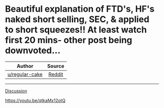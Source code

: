 Beautiful explanation of FTD's, HF's naked short selling, SEC, & applied to short squeezes!! At least watch first 20 mins- other post being downvoted...
========================================================================================================================================================

| Author       | Source       | 
| :-------------: |:-------------:|
|  [u/regular-cake](https://www.reddit.com/user/regular-cake/) | [Reddit](https://www.reddit.com/r/GME/comments/m9hdnt/beautiful_explanation_of_ftds_hfs_naked_short/) | 

---

[Discussion](https://www.reddit.com/r/GME/search?q=flair_name%3A%22Discussion%22&restrict_sr=1)

https://youtu.be/qtkaMx12otQ
